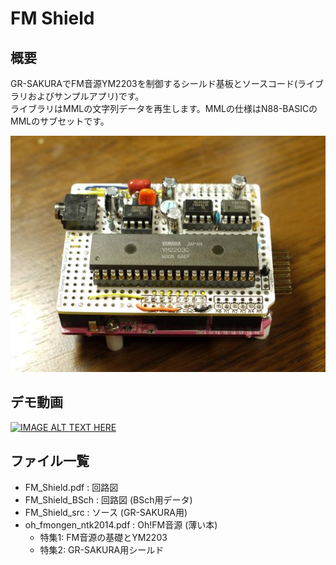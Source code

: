 # FM Shield

## 概要
GR-SAKURAでFM音源YM2203を制御するシールド基板とソースコード(ライブラリおよびサンプルアプリ)です。  
ライブラリはMMLの文字列データを再生します。MMLの仕様はN88-BASICのMMLのサブセットです。

![FM Shieldの写真](fm_shield.jpg)

## デモ動画


[![IMAGE ALT TEXT HERE](http://img.youtube.com/vi/W_pTmw4CA8c/0.jpg)](https://www.youtube.com/watch?v=W_pTmw4CA8c)

## ファイル一覧

* FM_Shield.pdf : 回路図
* FM_Shield_BSch : 回路図 (BSch用データ)
* FM_Shield_src : ソース (GR-SAKURA用)
* oh_fmongen_ntk2014.pdf : Oh!FM音源 (薄い本)
  * 特集1: FM音源の基礎とYM2203
  * 特集2: GR-SAKURA用シールド
